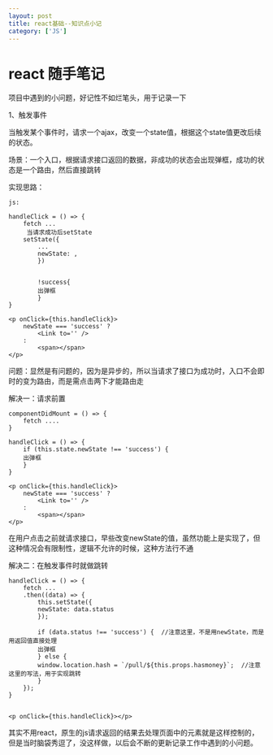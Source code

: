 ```yaml
---
layout: post
title: react基础--知识点小记 
category: ['JS'] 
---
```


# react 随手笔记  

项目中遇到的小问题，好记性不如烂笔头，用于记录一下


1、触发事件

当触发某个事件时，请求一个ajax，改变一个state值，根据这个state值更改后续的状态。

场景：一个入口，根据请求接口返回的数据，非成功的状态会出现弹框，成功的状态是一个路由，然后直接跳转

实现思路：

```
js:

handleClick = () => {
    fetch ...
     当请求成功后setState
	setState({
	    ...
	    newState: ,
        })

	
        !success{
	    出弹框
        }
}

<p onClick={this.handleClick}>
    newState === 'success' ?
        <Link to='' />
    :
        <span></span> 
</p>

```

问题：显然是有问题的，因为是异步的，所以当请求了接口为成功时，入口不会即时的变为路由，而是需点击两下才能路由走

解决一：请求前置

```
componentDidMount = () => {
    fetch ....
}

handleClick = () => {
    if (this.state.newState !== 'success') {
	出弹框
    }
}

<p onClick={this.handleClick}>
    newState === 'success' ?
        <Link to='' />
    :
        <span></span> 
</p>
```

在用户点击之前就请求接口，早些改变newState的值，虽然功能上是实现了，但这种情况会有限制性，逻辑不允许的时候，这种方法行不通


解决二：在触发事件时就做跳转

```
handleClick = () => {
	fetch ... 
	.then((data) => {
	    this.setState({
		newState: data.status
	    });

	    if (data.status !== 'success') {  //注意这里，不是用newState，而是用返回值直接处理
		出弹框
	    } else {
		window.location.hash = `/pull/${this.props.hasmoney}`;  //注意这里的写法，用于实现跳转
	    }
	});
}


<p onClick={this.handleClick}></p>
```

其实不用react，原生的js请求返回的结果去处理页面中的元素就是这样控制的，但是当时脑袋秀逗了，没这样做，以后会不断的更新记录工作中遇到的小问题。






 








